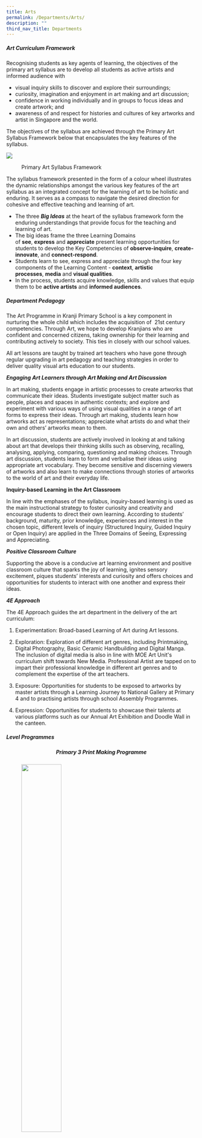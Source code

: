 ```yaml
---
title: Arts
permalink: /Departments/Arts/
description: ""
third_nav_title: Departments
---
```

##### **Art Curriculum Framework**
  
Recognising students as key agents of learning, the objectives of the primary art syllabus are to develop all students as active artists and informed audience with  
  

*   visual inquiry skills to discover and explore their surroundings;
*   curiosity, imagination and enjoyment in art making and art discussion;
*   confidence in working individually and in groups to focus ideas and create artwork; and 
*   awareness of and respect for histories and cultures of key artworks and artist in Singapore and the world.

  

The objectives of the syllabus are achieved through the Primary Art Syllabus Framework below that encapsulates the key features of the syllabus.

![](/images/Our%20Curriculum/Departments/Art/A1.jpg)

<figure>
Primary Art Syllabus Framework
	  
</figure>
The syllabus framework presented in the form of a colour wheel illustrates the dynamic relationships amongst the various key features of the art syllabus as an integrated concept for the learning of art to be holistic and enduring. It serves as a compass to navigate the desired direction for cohesive and effective teaching and learning of art. 

  

*   The three _**Big Ideas**_ at the heart of the syllabus framework form the enduring understandings that provide focus for the teaching and learning of art.
*   The big ideas frame the three Learning Domains of **see**, **express** and **appreciate** present learning opportunities for students to develop the Key Competencies of **observe-inquire**, **create-innovate**, and **connect-respond**.
*   Students learn to see, express and appreciate through the four key components of the Learning Content - **context**, **artistic processes**, **media** and **visual qualities**.
*   In the process, students acquire knowledge, skills and values that equip them to be **active artists** and **informed audiences**.

  

##### **Department Pedagogy**

  

The Art Programme in Kranji Primary School is a key component in nurturing the whole child which includes the acquisition of  21st century competencies. Through Art, we hope to develop Kranjians who are confident and concerned citizens, taking ownership for their learning and contributing actively to society. This ties in closely with our school values.  

  

All art lessons are taught by trained art teachers who have gone through regular upgrading in art pedagogy and teaching strategies in order to deliver quality visual arts education to our students. 

  

_**Engaging Art Learners through Art Making and Art Discussion**_

In art making, students engage in artistic processes to create artworks that communicate their ideas. Students investigate subject matter such as people, places and spaces in authentic contexts; and explore and experiment with various ways of using visual qualities in a range of art forms to express their ideas. Through art making, students learn how artworks act as representations; appreciate what artists do and what their own and others’ artworks mean to them.

  

In art discussion, students are actively involved in looking at and talking about art that develops their thinking skills such as observing, recalling, analysing, applying, comparing, questioning and making choices. Through art discussion, students learn to form and verbalise their ideas using appropriate art vocabulary. They become sensitive and discerning viewers of artworks and also learn to make connections through stories of artworks to the world of art and their everyday life.

  

**Inquiry-based Learning in the Art Classroom**

In line with the emphases of the syllabus, inquiry-based learning is used as the main instructional strategy to foster curiosity and creativity and encourage students to direct their own learning. According to students’ background, maturity, prior knowledge, experiences and interest in the chosen topic, different levels of inquiry (Structured Inquiry, Guided Inquiry or Open Inquiry) are applied in the Three Domains of Seeing, Expressing and Appreciating.

  

**_Positive Classroom Culture_**

Supporting the above is a conducive art learning environment and positive classroom culture that sparks the joy of learning, ignites sensory excitement, piques students’ interests and curiosity and offers choices and opportunities for students to interact with one another and express their ideas.

  

_**4E Approach**_

The 4E Approach guides the art department in the delivery of the art curriculum:  

  

1. Experimentation: Broad-based Learning of Art during Art lessons.

  

2. Exploration: Exploration of different art genres, including Printmaking, Digital Photography, Basic Ceramic Handbuilding and Digital Manga. The inclusion of digital media is also in line with MOE Art Unit's curriculum shift towards New Media. Professional Artist are tapped on to impart their professional knowledge in different art genres and to complement the expertise of the art teachers.

  

3. Exposure: Opportunities for students to be exposed to artworks by master artists through a Learning Journey to National Gallery at Primary 4 and to practising artists through school Assembly Programmes.

  

4. Expression: Opportunities for students to showcase their talents at various platforms such as our Annual Art Exhibition and Doodle Wall in the canteen.

  

##### **Level Programmes**

  

<center><h5>Primary 3 Print Making Programme</h5></center>

<figure>

<img style="width:50%;height:50%" src="/images/Our%20Curriculum/Departments/Art/A2NEW.jpg">

<figcaption> <strong> The process of print making </strong> </figcaption>

</figure>

<figure>
	
<figure>

<img style="width:50%;height:50%" src="/images/Our%20Curriculum/Departments/Art/A3NEW.jpg">

<figcaption> <strong style="left">  Totally engrossed in making sure every part is covered </strong> </figcaption>

</figure>

<figure>
	
<figure>

<img style="width:50%;height:50%" src="/images/Our%20Curriculum/Departments/Art/A4NEW.jpg">

<figcaption> <strong> The finished product </strong> </figcaption>

</figure>
<figure>
  
<center><h5>P4 Digital Photography Programme</h5></center>

<figure>


	
	
<img src="/images/Our%20Curriculum/Departments/Art/A4.jpg">

<figcaption> <strong> Capturing Nature </strong> </figcaption>

</figure>

<figure>

<img src="/images/Our%20Curriculum/Departments/Art/A5.jpg">

<figcaption> <strong> Creating a subject </strong> </figcaption>

</figure>

  <figure>
  
<center><h5>P4 Learning Journey to National Gallery</h5></center>



<img src="/images/Our%20Curriculum/Departments/Art/A6.jpg">

<figcaption> <strong> Getting excited over interactive digital art </strong> </figcaption>

</figure>

<figure>

<img src="/images/Our%20Curriculum/Departments/Art/A7.jpg">

<figcaption> <strong> Interactive art at the National Gallery </strong> </figcaption>

</figure>

<figure>

<img src="/images/Our%20Curriculum/Departments/Art/A8.jpg">

<figcaption> <strong> All ears in appreciating art at the National Gallery </strong> </figcaption>

</figure>

  

##### P5 Ceramics - Basic Hand Building Programme

<figure>

<img src="/images/Our%20Curriculum/Departments/Art/A9.jpg">

<figcaption> <strong> Before glazing </strong> </figcaption>

</figure>

<figure>

<img src="/images/Our%20Curriculum/Departments/Art/A10.jpg">

<figcaption> <strong> Students glazing their work </strong> </figcaption>

</figure>

<figure>

<img src="/images/Our%20Curriculum/Departments/Art/A11.jpg">

<figcaption> <strong> Happy faces </strong> </figcaption>

</figure>

<figure>

<img src="/images/Our%20Curriculum/Departments/Art/A12.jpg">

<figcaption> <strong> Work in progress </strong> </figcaption>

</figure>

  

##### P6 Digital Manga Programme

<figure>

<img src="/images/Our%20Curriculum/Departments/Art/A13.jpg">

<figcaption> <strong> Completed work #1 </strong> </figcaption>

</figure>

<figure>

<img src="/images/Our%20Curriculum/Departments/Art/A14.jpg">

<figcaption> <strong> Completed work #2 </strong> </figcaption>

</figure>

<figure>

<img src="/images/Our%20Curriculum/Departments/Art/A15.jpg">

<figcaption> <strong> Completed work #3 </strong> </figcaption>

</figure>

<figure>
  
<center><h5>Assembly Programme</h5></center>



<img src="/images/Our%20Curriculum/Departments/Art/A16.jpg">

<figcaption> <strong> Doodling Skill </strong> </figcaption>

</figure>
<figure>
  
<center><h5>Annual Art Exhibition</h5></center>

<figure>
	
<img src="/images/Our%20Curriculum/Departments/Art/A17.jpg">

<img src="/images/Our%20Curriculum/Departments/Art/A18.jpg">

<figure>

<img src="/images/Our%20Curriculum/Departments/Art/A19.jpg">

<figcaption> <strong> Showing off the works of our talented students </strong> </figcaption>

</figure>

  

##### KPS Virtual Art Gallery

  

Our very own KPS Virtual Art Gallery is officially launched. Click on this [link](https://sites.google.com/view/kpsartgallery2021/) to enter and explore how our Kranjians expressed their thoughts in their creations.